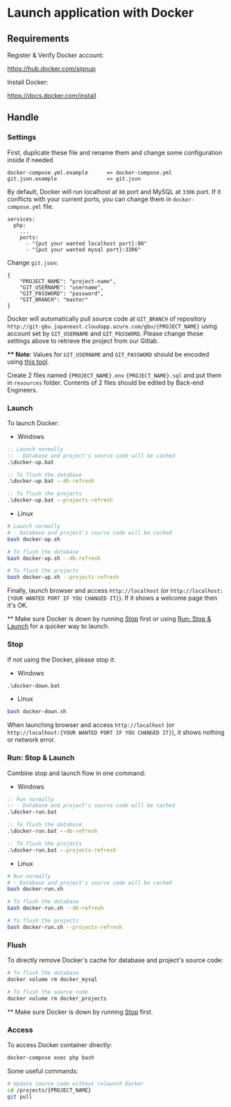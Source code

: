 # Launch application with Docker

## Requirements

Register & Verify Docker account:

https://hub.docker.com/signup

Install Docker:

https://docs.docker.com/install

## Handle

### Settings

First, duplicate these file and rename them and change some configuration inside if needed

```
docker-compose.yml.example      => docker-compose.yml
git.json.example                => git.json
```

By default, Docker will run localhost at `80` port and MySQL at `3306` port.
If it conflicts with your current ports, you can change them in `docker-compose.yml` file.

```
services:
  php:
    ...
    ports:
      - "{put your wanted localhost port}:80"
      - "{put your wanted mysql port}:3306"
```

Change `git.json`:

```
{
    "PROJECT_NAME": "project-name",
    "GIT_USERNAME": "username",
    "GIT_PASSWORD": "password",
    "GIT_BRANCH": "master"
}
```

Docker will automatically pull source code at `GIT_BRANCH` of repository `http://git-gbu.japaneast.cloudapp.azure.com/gbu/{PROJECT_NAME}` using account set by `GIT_USERNAME` and  `GIT_PASSWORD`.
Please change those settings above to retrieve the project from our Gitlab.

**\*\* Note**: Values for `GIT_USERNAME` and `GIT_PASSWORD` should be encoded using [this tool](https://homepage-gbu.azurewebsites.net/back-end/html/url-encode.html).

Create 2 files named `{PROJECT_NAME}.env` `{PROJECT_NAME}.sql` and put them in `resources` folder. 
Contents of 2 files should be edited by Back-end Engineers.

### Launch

To launch Docker:

- Windows

```cmd
:: Launch normally
:: - Database and project's source code will be cached
.\docker-up.bat

:: To flush the database
.\docker-up.bat --db-refresh

:: To flush the projects
.\docker-up.bat --projects-refresh
```

- Linux

```bash
# Launch normally
# - Database and project's source code will be cached
bash docker-up.sh

# To flush the database
bash docker-up.sh --db-refresh

# To flush the projects
bash docker-up.sh --projects-refresh
```

Finally, launch browser and access `http://localhost` (or `http://localhost:{YOUR WANTED PORT IF YOU CHANGED IT}`). If it shows a welcome page then it's OK.

** Make sure Docker is down by running [Stop](#stop) first or using [Run: Stop & Launch](#run-stop--launch) for a quicker way to launch.

### Stop

If not using the Docker, please stop it:

- Windows

```cmd
.\docker-down.bat
```

- Linux

```bash
bash docker-down.sh
```

When launching browser and access `http://localhost` (or `http://localhost:{YOUR WANTED PORT IF YOU CHANGED IT}`), it shows nothing or network error.

### Run: Stop & Launch

Combine stop and launch flow in one command:

- Windows

```cmd
:: Run normally 
:: - Database and project's source code will be cached
.\docker-run.bat

:: To flush the database
.\docker-run.bat --db-refresh

:: To flush the projects
.\docker-run.bat --projects-refresh
```

- Linux

```bash
# Run normally
# - Database and project's source code will be cached
bash docker-run.sh

# To flush the database
bash docker-run.sh --db-refresh

# To flush the projects
bash docker-run.sh --projects-refresh
```

### Flush

To directly remove Docker's cache for database and project's source code:

```bash
# To flush the database
docker volume rm docker_mysql

# To flush the source code
docker volume rm docker_projects
```

** Make sure Docker is down by running [Stop](#stop) first.

### Access

To access Docker container directly:
 
```bash
docker-compose exec php bash
```

Some useful commands:

```bash
# Update source code without relaunch Docker
cd /projects/{PROJECT_NAME}
git pull
```